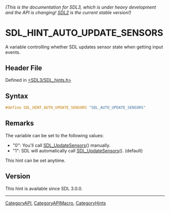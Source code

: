 ###### (This is the documentation for SDL3, which is under heavy development and the API is changing! [SDL2](https://wiki.libsdl.org/SDL2/) is the current stable version!)
# SDL_HINT_AUTO_UPDATE_SENSORS

A variable controlling whether SDL updates sensor state when getting input events.

## Header File

Defined in [<SDL3/SDL_hints.h>](https://github.com/libsdl-org/SDL/blob/main/include/SDL3/SDL_hints.h)

## Syntax

```c
#define SDL_HINT_AUTO_UPDATE_SENSORS "SDL_AUTO_UPDATE_SENSORS"
```

## Remarks

The variable can be set to the following values:

- "0": You'll call [SDL_UpdateSensors](SDL_UpdateSensors)() manually.
- "1": SDL will automatically call
  [SDL_UpdateSensors](SDL_UpdateSensors)(). (default)

This hint can be set anytime.

## Version

This hint is available since SDL 3.0.0.

----
[CategoryAPI](CategoryAPI), [CategoryAPIMacro](CategoryAPIMacro), [CategoryHints](CategoryHints)

